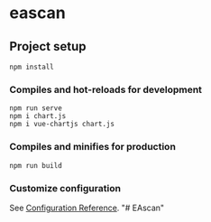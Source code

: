 # eascan

## Project setup
```
npm install
```

### Compiles and hot-reloads for development
```
npm run serve
npm i chart.js
npm i vue-chartjs chart.js
```

### Compiles and minifies for production
```
npm run build
```

### Customize configuration
See [Configuration Reference](https://cli.vuejs.org/config/).
"# EAscan" 
